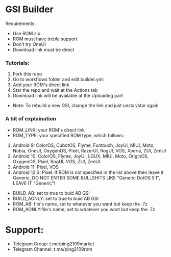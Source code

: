 # GSI Builder
Requirements:
- Use ROM.zip
- ROM must have treble support
- Don't try OneUI
- Download link must be direct

### Tutorials:
1. Fork this repo
2. Go to workflows folder and edit builder.yml
3. Add your ROM's direct link
4. Star the repo and wait at the Actions tab
5. Download link will be available at the Uploading part

- Note: To rebuild a new GSI, change the link and just unstar/star again

### A bit of explaination
- ROM_LINK: your ROM's direct link
- ROM_TYPE: your specified ROM type, which follows:
1. Android 9: ColorOS, CubotOS, Flyme, Funtouch, JoyUI, MIUI, Moto, Nubia, OneUI, OxygenOS, Pixel, RazerUI, RogUI, VOS, Xperia, ZUI, ZenUI
2. Android 10: ColorOS, Flyme, JoyUI, LGUX, MIUI, Moto, OriginOS, OxygenOS, Pixel, RogUI, VOS, ZUI, ZenUI
3. Android 11: Pixel, VOS
4. Android 12 S: Pixel.
If ROM is not specified in the list above then leave it Generic, DO NOT ENTER SOME BULLSHITS LIKE "Generic DotOS 5.1", LEAVE IT "Generic"!
- BUILD_AB: set to true to buid AB GSI
- BUILD_AONLY: set to true to buid AB GSI
- ROM_AB: file's name, set to whatever you want but keep the .7z
- ROM_AONLY:file's name, set to whatever you want but keep the .7z

# Support:
- Telegram Group: t.me/ping2109market
- Telegram Channel: t.me/ping2109rom
